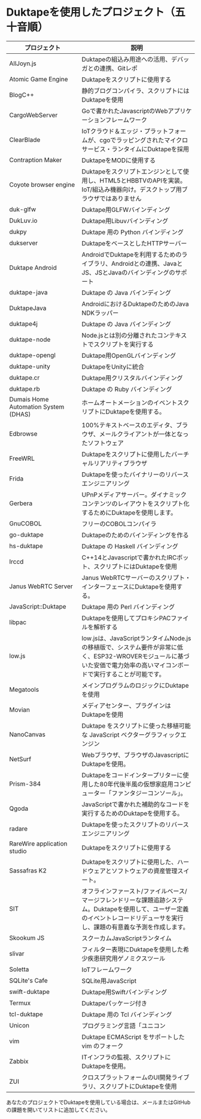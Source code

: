 # Duktapeを使用したプロジェクト（五十音順）

|             プロジェクト             |                                                                                      説明                                                                                       |
| ------------------------------------ | ------------------------------------------------------------------------------------------------------------------------------------------------------------------------------- |
| AllJoyn.js                           | Duktapeの組込み用途への活用、デバッガとの連携、Gitレポ                                                                                                                          |
| Atomic Game Engine                   | Duktapeをスクリプトに使用する                                                                                                                                                   |
| BlogC++                              | 静的ブログコンパイラ、スクリプトにはDuktapeを使用                                                                                                                               |
| CargoWebServer                       | Goで書かれたJavascriptのWebアプリケーションフレームワーク                                                                                                                       |
| ClearBlade                           | IoTクラウド＆エッジ・プラットフォームが、cgoでラッピングされたマイクロサービス・ランタイムにDuktapeを採用                                                                       |
| Contraption Maker                    | DuktapeをMODに使用する                                                                                                                                                          |
| Coyote browser engine                | Duktapeをスクリプトエンジンとして使用し、HTML5とHBBTVのAPIを実装。IoT/組込み機器向け。デスクトップ用ブラウザではありません                                                      |
| duk-glfw                             | Duktape用GLFWバインディング                                                                                                                                                     |
| DukLuv.io                            | Duktape用Libuvバインディング                                                                                                                                                    |
| dukpy                                | Duktape 用の Python バインディング                                                                                                                                              |
| dukserver                            | DuktapeをベースとしたHTTPサーバー                                                                                                                                               |
| Duktape Android                      | AndroidでDuktapeを利用するためのライブラリ、Androidとの連携、JavaとJS、JSとJavaのバインディングのサポート                                                                       |
| duktape-java                         | Duktape の Java バインディング                                                                                                                                                  |
| DuktapeJava                          | AndroidにおけるDuktapeのためのJava NDKラッパー                                                                                                                                  |
| duktape4j                            | Duktape の Java バインディング                                                                                                                                                  |
| duktape-node                         | Node.jsとは別の分離されたコンテキストでスクリプトを実行する                                                                                                                     |
| duktape-opengl                       | Duktape用OpenGLバインディング                                                                                                                                                   |
| duktape-unity                        | DuktapeをUnityに統合                                                                                                                                                            |
| duktape.cr                           | Duktape用クリスタルバインディング                                                                                                                                               |
| duktape.rb                           | Duktape の Ruby バインディング                                                                                                                                                  |
| Dumais Home Automation System (DHAS) | ホームオートメーションのイベントスクリプトにDuktapeを使用する。                                                                                                                 |
| Edbrowse                             | 100%テキストベースのエディタ、ブラウザ、メールクライアントが一体となったソフトウェア                                                                                            |
| FreeWRL                              | Duktapeをスクリプトに使用したバーチャルリアリティブラウザ                                                                                                                       |
| Frida                                | Duktapeを使ったバイナリーのリバースエンジニアリング                                                                                                                             |
| Gerbera                              | UPnPメディアサーバー。ダイナミックコンテンツのレイアウトをスクリプト化するためにDuktapeを使用します。                                                                           |
| GnuCOBOL                             | フリーのCOBOLコンパイラ                                                                                                                                                         |
| go-duktape                           | Duktapeのためのバインディングを作る                                                                                                                                             |
| hs-duktape                           | Duktape の Haskell バインディング                                                                                                                                               |
| Irccd                                | C++14とJavascriptで書かれたIRCボット、スクリプトにはDuktapeを使用                                                                                                               |
| Janus WebRTC Server                  | Janus WebRTCサーバーのスクリプト・インターフェースにDuktapeを使用する。                                                                                                         |
| JavaScript::Duktape                  | Duktape 用の Perl バインディング                                                                                                                                                |
| libpac                               | Duktapeを使用してプロキシPACファイルを解析する                                                                                                                                  |
| low.js                               | low.jsは、JavaScriptランタイムNode.jsの移植版で、システム要件が非常に低く、ESP32-WROVERモジュールに基づいた安価で電力効率の高いマイコンボードで実行することが可能です。         |
| Megatools                            | メインプログラムのロジックにDuktapeを使用                                                                                                                                       |
| Movian                               | メディアセンター、プラグインはDuktapeを使用                                                                                                                                     |
| NanoCanvas                           | Duktape をスクリプトに使った移植可能な JavaScript ベクターグラフィックエンジン                                                                                                  |
| NetSurf                              | Webブラウザ、ブラウザのJavascriptにDuktapeを使用。                                                                                                                              |
| Prism-384                            | Duktapeをコードインタープリターに使用した80年代後半風の仮想家庭用コンピューター「ファンタジーコンソール」。                                                                     |
| Qgoda                                | JavaScriptで書かれた補助的なコードを実行するためのDuktapeを使用する。                                                                                                           |
| radare                               | Duktapeを使ったスクリプトのリバースエンジニアリング                                                                                                                             |
| RareWire application studio          | Duktapeをスクリプトに使用する                                                                                                                                                   |
| Sassafras K2                         | Duktapeをスクリプトに使用した、ハードウェアとソフトウェアの資産管理スイート。                                                                                                   |
| SIT                                  | オフラインファースト/ファイルベース/マージフレンドリーな課題追跡システム。Duktapeを使用して、ユーザー定義のイベントレコードリデューサを実行し、課題の有意義な予測を作成します。 |
| Skookum JS                           | スクーカムJavaScriptランタイム                                                                                                                                                  |
| slivar                               | フィルター表現にDuktapeを使用した希少疾患研究用ゲノミクスツール                                                                                                                 |
| Soletta                              | IoTフレームワーク                                                                                                                                                               |
| SQLite's Cafe                        | SQLite用JavaScript                                                                                                                                                              |
| swift-duktape                        | Duktape用Swiftバインディング                                                                                                                                                    |
| Termux                               | Duktapeパッケージ付き                                                                                                                                                           |
| tcl-duktape                          | Duktape 用の Tcl バインディング                                                                                                                                                 |
| Unicon                               | プログラミング言語「ユニコン                                                                                                                                                    |
| vim                                  | Duktape ECMAScript をサポートした vim のフォーク                                                                                                                                |
| Zabbix                               | ITインフラの監視、スクリプトにDuktapeを使用。                                                                                                                                   |
| ZUI                                  | クロスプラットフォームのUI開発ライブラリ、スクリプトにDuktapeを使用                                                                                                             |

あなたのプロジェクトでDuktapeを使用している場合は、メールまたはGitHubの課題を開いてリストに追加してください。

